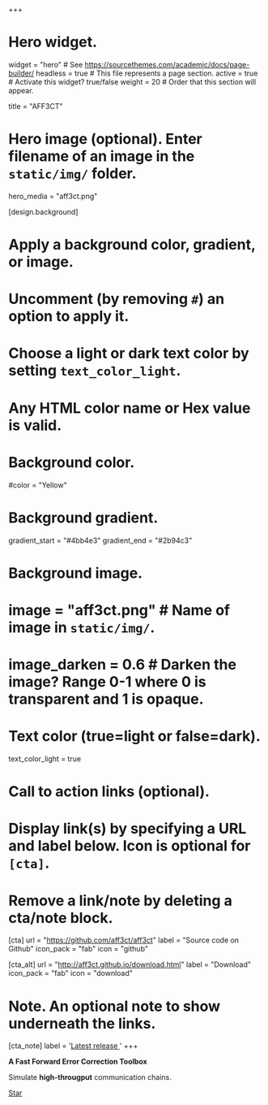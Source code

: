 +++
# Hero widget.
widget = "hero"  # See https://sourcethemes.com/academic/docs/page-builder/
headless = true  # This file represents a page section.
active = true  # Activate this widget? true/false
weight = 20  # Order that this section will appear.

title = "AFF3CT"

# Hero image (optional). Enter filename of an image in the `static/img/` folder.
hero_media = "aff3ct.png"

[design.background]
  # Apply a background color, gradient, or image.
  #   Uncomment (by removing `#`) an option to apply it.
  #   Choose a light or dark text color by setting `text_color_light`.
  #   Any HTML color name or Hex value is valid.

  # Background color.
  #color = "Yellow"
  
  # Background gradient.
  gradient_start = "#4bb4e3"
  gradient_end = "#2b94c3"
  
  # Background image.
  # image = "aff3ct.png"  # Name of image in `static/img/`.
  # image_darken = 0.6  # Darken the image? Range 0-1 where 0 is transparent and 1 is opaque.

  # Text color (true=light or false=dark).
  text_color_light = true

# Call to action links (optional).
#   Display link(s) by specifying a URL and label below. Icon is optional for `[cta]`.
#   Remove a link/note by deleting a cta/note block.
[cta]
  url = "https://github.com/aff3ct/aff3ct"
  label = "Source code on Github"
  icon_pack = "fab"
  icon = "github"
  
[cta_alt]
  url = "http://aff3ct.github.io/download.html"
  label = "Download"
  icon_pack = "fab"
  icon = "download"

# Note. An optional note to show underneath the links.
[cta_note]
  label = '<a id="academic-release" href="https://github.com/aff3ct/aff3ct/releases/" data-repo="aff3ct/aff3ct">Latest release <!-- V --></a>'
+++

**A Fast Forward Error Correction Toolbox**

Simulate **high-througput** communication chains.

<span style="text-shadow: none;"><a class="github-button" href="https://github.com/aff3ct/aff3ct" data-icon="octicon-star" data-size="large" data-show-count="true" aria-label="Star this on GitHub">Star</a><script async defer src="https://buttons.github.io/buttons.js"></script></span>
